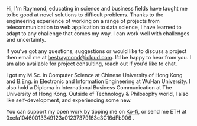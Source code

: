 Hi, I'm Raymond, educating in science and business fields have taught me to be good at novel solutions to difficult problems. Thanks to the engineering experience of working on a range of projects from telecommunication to web application to data science, I have learned to adapt to any challenge that comes my way. I can work well with challenges and uncertainty.  

If you’ve got any questions, suggestions or would like to discuss a project then email me at bestraymond@icloud.com. I’d be happy to hear from you. 
I am also available for project consulting, reach out if you'd like to chat.

I got my M.Sc. in Computer Science at Chinese University of Hong Kong and B.Eng. in Electronic and Information Engineering at WuHan University. I also hold a Diploma in International Business Communication at The University of Hong Kong. Outside of Technology & Philosophy world, I also like self-development, and experiencing some new.  

You can support my open work by tipping me on [Ko-fi](https://ko-fi.com/muyun), or send me ETH at 0xefa10460013349123a01237379163c3C16dFb906  .
